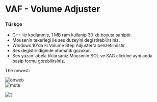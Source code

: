 # VAF - Volume Adjuster
### Türkçe
* C++ ile kodlanmis, 1 MB ram kullanip 30 kb boyuta sahiptir.
* Mousenin tekerlegi ile ses duzeyini degistirebilirsiniz.
* Windows 10'da ki Volume Step Adjuster'a benzetilmistir.
* Ses degistirildiginde otomatik gozukur.
* Ses yazan labela tiklarsaniz Mousenin SOL ve SAG clickine ayni anda basip formu gorebilirsiniz.

The newest:

![onweb](https://user-images.githubusercontent.com/29755479/35992363-c4778904-0d12-11e8-818b-439444527a30.png)  
![mute](https://user-images.githubusercontent.com/29755479/35992383-ce827986-0d12-11e8-9735-3b9374809f83.png)

![2](https://user-images.githubusercontent.com/29755479/35992376-cbbae1a2-0d12-11e8-8205-b1d7a055b161.png)
